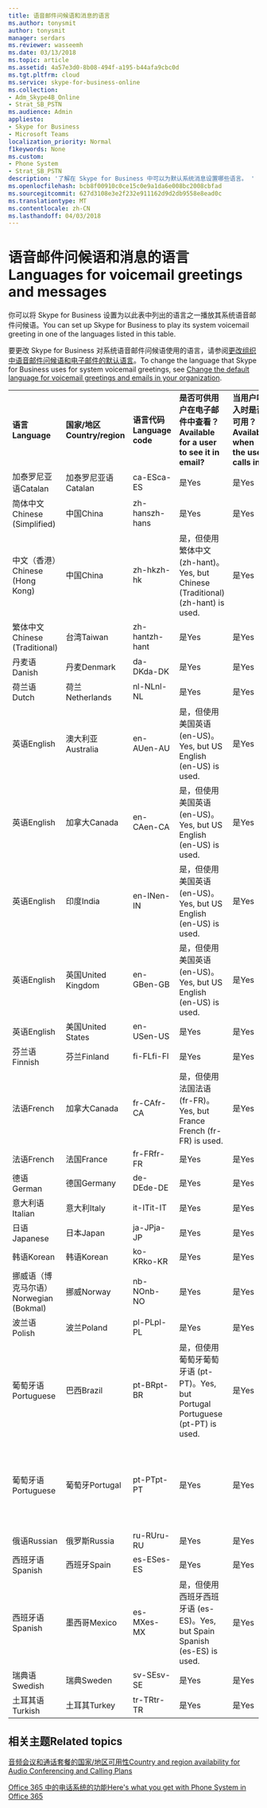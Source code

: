 ```yaml
---
title: 语音邮件问候语和消息的语言
ms.author: tonysmit
author: tonysmit
manager: serdars
ms.reviewer: wasseemh
ms.date: 03/13/2018
ms.topic: article
ms.assetid: 4a57e3d0-8b08-494f-a195-b44afa9cbc0d
ms.tgt.pltfrm: cloud
ms.service: skype-for-business-online
ms.collection:
- Adm_Skype4B_Online
- Strat_SB_PSTN
ms.audience: Admin
appliesto:
- Skype for Business
- Microsoft Teams
localization_priority: Normal
f1keywords: None
ms.custom:
- Phone System
- Strat_SB_PSTN
description: '了解在 Skype for Business 中可以为默认系统消息设置哪些语言。 '
ms.openlocfilehash: bcb8f00910c0ce15c0e9a1da6e008bc2008cbfad
ms.sourcegitcommit: 627d3108e3e2f232e911162d9d2db9558e8ead0c
ms.translationtype: MT
ms.contentlocale: zh-CN
ms.lasthandoff: 04/03/2018
---
```

# <a name="languages-for-voicemail-greetings-and-messages"></a><span data-ttu-id="d6562-103">语音邮件问候语和消息的语言</span><span class="sxs-lookup"><span data-stu-id="d6562-103">Languages for voicemail greetings and messages</span></span>

<span data-ttu-id="d6562-104">你可以将 Skype for Business 设置为以此表中列出的语言之一播放其系统语音邮件问候语。</span><span class="sxs-lookup"><span data-stu-id="d6562-104">You can set up Skype for Business to play its system voicemail greeting in one of the languages listed in this table.</span></span>
  
<span data-ttu-id="d6562-105">要更改 Skype for Business 对系统语音邮件问候语使用的语言，请参阅[更改组织中语音邮件问候语和电子邮件的默认语言](change-the-default-language-for-greetings-and-emails.md)。</span><span class="sxs-lookup"><span data-stu-id="d6562-105">To change the language that Skype for Business uses for system voicemail greetings, see [Change the default language for voicemail greetings and emails in your organization](change-the-default-language-for-greetings-and-emails.md).</span></span>
  
|||||||
|:-----|:-----|:-----|:-----|:-----|:-----|
|<span data-ttu-id="d6562-106">**语言**</span><span class="sxs-lookup"><span data-stu-id="d6562-106">**Language**</span></span> <br/> |<span data-ttu-id="d6562-107">**国家/地区**</span><span class="sxs-lookup"><span data-stu-id="d6562-107">**Country/region**</span></span> <br/> |<span data-ttu-id="d6562-108">**语言代码**</span><span class="sxs-lookup"><span data-stu-id="d6562-108">**Language code**</span></span> <br/> |<span data-ttu-id="d6562-109">**是否可供用户在电子邮件中查看？**</span><span class="sxs-lookup"><span data-stu-id="d6562-109">**Available for a user to see it in email?**</span></span> <br/> |<span data-ttu-id="d6562-110">**当用户呼入时是否可用？**</span><span class="sxs-lookup"><span data-stu-id="d6562-110">**Available when the user calls in?**</span></span> <br/> |<span data-ttu-id="d6562-111">**转录是否可用？**</span><span class="sxs-lookup"><span data-stu-id="d6562-111">**Transcription available?**</span></span> <br/> |
|<span data-ttu-id="d6562-112">加泰罗尼亚语</span><span class="sxs-lookup"><span data-stu-id="d6562-112">Catalan</span></span>  <br/> |<span data-ttu-id="d6562-113">加泰罗尼亚语</span><span class="sxs-lookup"><span data-stu-id="d6562-113">Catalan</span></span>  <br/> |<span data-ttu-id="d6562-114">ca-ES</span><span class="sxs-lookup"><span data-stu-id="d6562-114">ca-ES</span></span>  <br/> |<span data-ttu-id="d6562-115">是</span><span class="sxs-lookup"><span data-stu-id="d6562-115">Yes</span></span>  <br/> |<span data-ttu-id="d6562-116">是</span><span class="sxs-lookup"><span data-stu-id="d6562-116">Yes</span></span>  <br/> |<span data-ttu-id="d6562-117">否</span><span class="sxs-lookup"><span data-stu-id="d6562-117">No</span></span>  <br/> |
|<span data-ttu-id="d6562-118">简体中文</span><span class="sxs-lookup"><span data-stu-id="d6562-118">Chinese (Simplified)</span></span>  <br/> |<span data-ttu-id="d6562-119">中国</span><span class="sxs-lookup"><span data-stu-id="d6562-119">China</span></span>  <br/> |<span data-ttu-id="d6562-120">zh-hans</span><span class="sxs-lookup"><span data-stu-id="d6562-120">zh-hans</span></span>  <br/> |<span data-ttu-id="d6562-121">是</span><span class="sxs-lookup"><span data-stu-id="d6562-121">Yes</span></span>  <br/> |<span data-ttu-id="d6562-122">是</span><span class="sxs-lookup"><span data-stu-id="d6562-122">Yes</span></span>  <br/> |<span data-ttu-id="d6562-123">是</span><span class="sxs-lookup"><span data-stu-id="d6562-123">Yes</span></span>  <br/> |
|<span data-ttu-id="d6562-124">中文（香港）</span><span class="sxs-lookup"><span data-stu-id="d6562-124">Chinese (Hong Kong)</span></span>  <br/> |<span data-ttu-id="d6562-125">中国</span><span class="sxs-lookup"><span data-stu-id="d6562-125">China</span></span>  <br/> |<span data-ttu-id="d6562-126">zh-hk</span><span class="sxs-lookup"><span data-stu-id="d6562-126">zh-hk</span></span>  <br/> |<span data-ttu-id="d6562-127">是，但使用繁体中文 (zh-hant)。</span><span class="sxs-lookup"><span data-stu-id="d6562-127">Yes, but Chinese (Traditional) (zh-hant) is used.</span></span>  <br/> | <span data-ttu-id="d6562-128">是</span><span class="sxs-lookup"><span data-stu-id="d6562-128">Yes</span></span> <br/> |<span data-ttu-id="d6562-129">是，但使用繁体中文 (zh-hant)。</span><span class="sxs-lookup"><span data-stu-id="d6562-129">Yes, but Chinese (Traditional) (zh-hant) is used.</span></span>  <br/> |
|<span data-ttu-id="d6562-130">繁体中文</span><span class="sxs-lookup"><span data-stu-id="d6562-130">Chinese (Traditional)</span></span>  <br/> |<span data-ttu-id="d6562-131">台湾</span><span class="sxs-lookup"><span data-stu-id="d6562-131">Taiwan</span></span>  <br/> |<span data-ttu-id="d6562-132">zh-hant</span><span class="sxs-lookup"><span data-stu-id="d6562-132">zh-hant</span></span>  <br/> |<span data-ttu-id="d6562-133">是</span><span class="sxs-lookup"><span data-stu-id="d6562-133">Yes</span></span>  <br/> |<span data-ttu-id="d6562-134">是</span><span class="sxs-lookup"><span data-stu-id="d6562-134">Yes</span></span>  <br/> |<span data-ttu-id="d6562-135">否</span><span class="sxs-lookup"><span data-stu-id="d6562-135">No</span></span>  <br/> |
|<span data-ttu-id="d6562-136">丹麦语</span><span class="sxs-lookup"><span data-stu-id="d6562-136">Danish</span></span>  <br/> |<span data-ttu-id="d6562-137">丹麦</span><span class="sxs-lookup"><span data-stu-id="d6562-137">Denmark</span></span>  <br/> |<span data-ttu-id="d6562-138">da-DK</span><span class="sxs-lookup"><span data-stu-id="d6562-138">da-DK</span></span>  <br/> |<span data-ttu-id="d6562-139">是</span><span class="sxs-lookup"><span data-stu-id="d6562-139">Yes</span></span>  <br/> |<span data-ttu-id="d6562-140">是</span><span class="sxs-lookup"><span data-stu-id="d6562-140">Yes</span></span>  <br/> |<span data-ttu-id="d6562-141">否</span><span class="sxs-lookup"><span data-stu-id="d6562-141">No</span></span>  <br/> |
|<span data-ttu-id="d6562-142">荷兰语</span><span class="sxs-lookup"><span data-stu-id="d6562-142">Dutch</span></span>  <br/> |<span data-ttu-id="d6562-143">荷兰</span><span class="sxs-lookup"><span data-stu-id="d6562-143">Netherlands</span></span>  <br/> |<span data-ttu-id="d6562-144">nl-NL</span><span class="sxs-lookup"><span data-stu-id="d6562-144">nl-NL</span></span>  <br/> |<span data-ttu-id="d6562-145">是</span><span class="sxs-lookup"><span data-stu-id="d6562-145">Yes</span></span>  <br/> |<span data-ttu-id="d6562-146">是</span><span class="sxs-lookup"><span data-stu-id="d6562-146">Yes</span></span>  <br/> |<span data-ttu-id="d6562-147">否</span><span class="sxs-lookup"><span data-stu-id="d6562-147">No</span></span>  <br/> |
|<span data-ttu-id="d6562-148">英语</span><span class="sxs-lookup"><span data-stu-id="d6562-148">English</span></span>  <br/> |<span data-ttu-id="d6562-149">澳大利亚</span><span class="sxs-lookup"><span data-stu-id="d6562-149">Australia</span></span>  <br/> |<span data-ttu-id="d6562-150">en-AU</span><span class="sxs-lookup"><span data-stu-id="d6562-150">en-AU</span></span>  <br/> |<span data-ttu-id="d6562-151">是，但使用美国英语 (en-US)。</span><span class="sxs-lookup"><span data-stu-id="d6562-151">Yes, but US English (en-US) is used.</span></span>  <br/> |<span data-ttu-id="d6562-152">是</span><span class="sxs-lookup"><span data-stu-id="d6562-152">Yes</span></span>  <br/> |<span data-ttu-id="d6562-153">是，但使用美国英语 (en-US)。</span><span class="sxs-lookup"><span data-stu-id="d6562-153">Yes, but US English (en-US) is used.</span></span>  <br/> |
|<span data-ttu-id="d6562-154">英语</span><span class="sxs-lookup"><span data-stu-id="d6562-154">English</span></span>  <br/> |<span data-ttu-id="d6562-155">加拿大</span><span class="sxs-lookup"><span data-stu-id="d6562-155">Canada</span></span>  <br/> |<span data-ttu-id="d6562-156">en-CA</span><span class="sxs-lookup"><span data-stu-id="d6562-156">en-CA</span></span>  <br/> |<span data-ttu-id="d6562-157">是，但使用美国英语 (en-US)。</span><span class="sxs-lookup"><span data-stu-id="d6562-157">Yes, but US English (en-US) is used.</span></span>  <br/> |<span data-ttu-id="d6562-158">是</span><span class="sxs-lookup"><span data-stu-id="d6562-158">Yes</span></span>  <br/> |<span data-ttu-id="d6562-159">是，但使用美国英语 (en-US)。</span><span class="sxs-lookup"><span data-stu-id="d6562-159">Yes, but US English (en-US) is used.</span></span>  <br/> |
|<span data-ttu-id="d6562-160">英语</span><span class="sxs-lookup"><span data-stu-id="d6562-160">English</span></span>  <br/> |<span data-ttu-id="d6562-161">印度</span><span class="sxs-lookup"><span data-stu-id="d6562-161">India</span></span>  <br/> |<span data-ttu-id="d6562-162">en-IN</span><span class="sxs-lookup"><span data-stu-id="d6562-162">en-IN</span></span>  <br/> |<span data-ttu-id="d6562-163">是，但使用美国英语 (en-US)。</span><span class="sxs-lookup"><span data-stu-id="d6562-163">Yes, but US English (en-US) is used.</span></span>  <br/> |<span data-ttu-id="d6562-164">是</span><span class="sxs-lookup"><span data-stu-id="d6562-164">Yes</span></span>  <br/> |<span data-ttu-id="d6562-165">是，但使用美国英语 (en-US)。</span><span class="sxs-lookup"><span data-stu-id="d6562-165">Yes, but US English (en-US) is used.</span></span>  <br/> |
|<span data-ttu-id="d6562-166">英语</span><span class="sxs-lookup"><span data-stu-id="d6562-166">English</span></span>  <br/> |<span data-ttu-id="d6562-167">英国</span><span class="sxs-lookup"><span data-stu-id="d6562-167">United Kingdom</span></span>  <br/> |<span data-ttu-id="d6562-168">en-GB</span><span class="sxs-lookup"><span data-stu-id="d6562-168">en-GB</span></span>  <br/> |<span data-ttu-id="d6562-169">是，但使用美国英语 (en-US)。</span><span class="sxs-lookup"><span data-stu-id="d6562-169">Yes, but US English (en-US) is used.</span></span>  <br/> |<span data-ttu-id="d6562-170">是</span><span class="sxs-lookup"><span data-stu-id="d6562-170">Yes</span></span>  <br/> |<span data-ttu-id="d6562-171">是，但使用美国英语 (en-US)。</span><span class="sxs-lookup"><span data-stu-id="d6562-171">Yes, but US English (en-US) is used.</span></span>  <br/> |
|<span data-ttu-id="d6562-172">英语</span><span class="sxs-lookup"><span data-stu-id="d6562-172">English</span></span>  <br/> |<span data-ttu-id="d6562-173">美国</span><span class="sxs-lookup"><span data-stu-id="d6562-173">United States</span></span>  <br/> |<span data-ttu-id="d6562-174">en-US</span><span class="sxs-lookup"><span data-stu-id="d6562-174">en-US</span></span>  <br/> |<span data-ttu-id="d6562-175">是</span><span class="sxs-lookup"><span data-stu-id="d6562-175">Yes</span></span>  <br/> |<span data-ttu-id="d6562-176">是</span><span class="sxs-lookup"><span data-stu-id="d6562-176">Yes</span></span>  <br/> |<span data-ttu-id="d6562-177">是</span><span class="sxs-lookup"><span data-stu-id="d6562-177">Yes</span></span>  <br/> |
|<span data-ttu-id="d6562-178">芬兰语</span><span class="sxs-lookup"><span data-stu-id="d6562-178">Finnish</span></span>  <br/> |<span data-ttu-id="d6562-179">芬兰</span><span class="sxs-lookup"><span data-stu-id="d6562-179">Finland</span></span>  <br/> |<span data-ttu-id="d6562-180">fi-FL</span><span class="sxs-lookup"><span data-stu-id="d6562-180">fi-Fl</span></span>  <br/> |<span data-ttu-id="d6562-181">是</span><span class="sxs-lookup"><span data-stu-id="d6562-181">Yes</span></span>  <br/> |<span data-ttu-id="d6562-182">是</span><span class="sxs-lookup"><span data-stu-id="d6562-182">Yes</span></span>  <br/> |<span data-ttu-id="d6562-183">否</span><span class="sxs-lookup"><span data-stu-id="d6562-183">No</span></span>  <br/> |
|<span data-ttu-id="d6562-184">法语</span><span class="sxs-lookup"><span data-stu-id="d6562-184">French</span></span>  <br/> |<span data-ttu-id="d6562-185">加拿大</span><span class="sxs-lookup"><span data-stu-id="d6562-185">Canada</span></span>  <br/> |<span data-ttu-id="d6562-186">fr-CA</span><span class="sxs-lookup"><span data-stu-id="d6562-186">fr-CA</span></span>  <br/> |<span data-ttu-id="d6562-187">是，但使用法国法语 (fr-FR)。</span><span class="sxs-lookup"><span data-stu-id="d6562-187">Yes, but France French (fr-FR) is used.</span></span>  <br/> |<span data-ttu-id="d6562-188">是</span><span class="sxs-lookup"><span data-stu-id="d6562-188">Yes</span></span>  <br/> |<span data-ttu-id="d6562-189">是，但使用法国法语 (fr-FR)。</span><span class="sxs-lookup"><span data-stu-id="d6562-189">Yes, but France French (fr-FR) is used.</span></span>  <br/> |
|<span data-ttu-id="d6562-190">法语</span><span class="sxs-lookup"><span data-stu-id="d6562-190">French</span></span>  <br/> |<span data-ttu-id="d6562-191">法国</span><span class="sxs-lookup"><span data-stu-id="d6562-191">France</span></span>  <br/> |<span data-ttu-id="d6562-192">fr-FR</span><span class="sxs-lookup"><span data-stu-id="d6562-192">fr-FR</span></span>  <br/> |<span data-ttu-id="d6562-193">是</span><span class="sxs-lookup"><span data-stu-id="d6562-193">Yes</span></span>  <br/> |<span data-ttu-id="d6562-194">是</span><span class="sxs-lookup"><span data-stu-id="d6562-194">Yes</span></span>  <br/> |<span data-ttu-id="d6562-195">是</span><span class="sxs-lookup"><span data-stu-id="d6562-195">Yes</span></span>  <br/> |
|<span data-ttu-id="d6562-196">德语</span><span class="sxs-lookup"><span data-stu-id="d6562-196">German</span></span>  <br/> |<span data-ttu-id="d6562-197">德国</span><span class="sxs-lookup"><span data-stu-id="d6562-197">Germany</span></span>  <br/> |<span data-ttu-id="d6562-198">de-DE</span><span class="sxs-lookup"><span data-stu-id="d6562-198">de-DE</span></span>  <br/> |<span data-ttu-id="d6562-199">是</span><span class="sxs-lookup"><span data-stu-id="d6562-199">Yes</span></span>  <br/> |<span data-ttu-id="d6562-200">是</span><span class="sxs-lookup"><span data-stu-id="d6562-200">Yes</span></span>  <br/> |<span data-ttu-id="d6562-201">是</span><span class="sxs-lookup"><span data-stu-id="d6562-201">Yes</span></span>  <br/> |
|<span data-ttu-id="d6562-202">意大利语</span><span class="sxs-lookup"><span data-stu-id="d6562-202">Italian</span></span>  <br/> |<span data-ttu-id="d6562-203">意大利</span><span class="sxs-lookup"><span data-stu-id="d6562-203">Italy</span></span>  <br/> |<span data-ttu-id="d6562-204">it-IT</span><span class="sxs-lookup"><span data-stu-id="d6562-204">it-IT</span></span>  <br/> |<span data-ttu-id="d6562-205">是</span><span class="sxs-lookup"><span data-stu-id="d6562-205">Yes</span></span>  <br/> |<span data-ttu-id="d6562-206">是</span><span class="sxs-lookup"><span data-stu-id="d6562-206">Yes</span></span>  <br/> |<span data-ttu-id="d6562-207">是</span><span class="sxs-lookup"><span data-stu-id="d6562-207">Yes</span></span>  <br/> |
|<span data-ttu-id="d6562-208">日语</span><span class="sxs-lookup"><span data-stu-id="d6562-208">Japanese</span></span>  <br/> |<span data-ttu-id="d6562-209">日本</span><span class="sxs-lookup"><span data-stu-id="d6562-209">Japan</span></span>  <br/> |<span data-ttu-id="d6562-210">ja-JP</span><span class="sxs-lookup"><span data-stu-id="d6562-210">ja-JP</span></span>  <br/> |<span data-ttu-id="d6562-211">是</span><span class="sxs-lookup"><span data-stu-id="d6562-211">Yes</span></span>  <br/> |<span data-ttu-id="d6562-212">是</span><span class="sxs-lookup"><span data-stu-id="d6562-212">Yes</span></span>  <br/> |<span data-ttu-id="d6562-213">否</span><span class="sxs-lookup"><span data-stu-id="d6562-213">No</span></span>  <br/> |
|<span data-ttu-id="d6562-214">韩语</span><span class="sxs-lookup"><span data-stu-id="d6562-214">Korean</span></span>  <br/> |<span data-ttu-id="d6562-215">韩语</span><span class="sxs-lookup"><span data-stu-id="d6562-215">Korean</span></span>  <br/> |<span data-ttu-id="d6562-216">ko-KR</span><span class="sxs-lookup"><span data-stu-id="d6562-216">ko-KR</span></span>  <br/> |<span data-ttu-id="d6562-217">是</span><span class="sxs-lookup"><span data-stu-id="d6562-217">Yes</span></span>  <br/> |<span data-ttu-id="d6562-218">是</span><span class="sxs-lookup"><span data-stu-id="d6562-218">Yes</span></span>  <br/> |<span data-ttu-id="d6562-219">否</span><span class="sxs-lookup"><span data-stu-id="d6562-219">No</span></span>  <br/> |
|<span data-ttu-id="d6562-220">挪威语（博克马尔语）</span><span class="sxs-lookup"><span data-stu-id="d6562-220">Norwegian (Bokmal)</span></span>  <br/> |<span data-ttu-id="d6562-221">挪威</span><span class="sxs-lookup"><span data-stu-id="d6562-221">Norway</span></span>  <br/> |<span data-ttu-id="d6562-222">nb-NO</span><span class="sxs-lookup"><span data-stu-id="d6562-222">nb-NO</span></span>  <br/> |<span data-ttu-id="d6562-223">是</span><span class="sxs-lookup"><span data-stu-id="d6562-223">Yes</span></span>  <br/> |<span data-ttu-id="d6562-224">是</span><span class="sxs-lookup"><span data-stu-id="d6562-224">Yes</span></span>  <br/> |<span data-ttu-id="d6562-225">否</span><span class="sxs-lookup"><span data-stu-id="d6562-225">No</span></span>  <br/> |
|<span data-ttu-id="d6562-226">波兰语</span><span class="sxs-lookup"><span data-stu-id="d6562-226">Polish</span></span>  <br/> |<span data-ttu-id="d6562-227">波兰</span><span class="sxs-lookup"><span data-stu-id="d6562-227">Poland</span></span>  <br/> |<span data-ttu-id="d6562-228">pl-PL</span><span class="sxs-lookup"><span data-stu-id="d6562-228">pl-PL</span></span>  <br/> |<span data-ttu-id="d6562-229">是</span><span class="sxs-lookup"><span data-stu-id="d6562-229">Yes</span></span>  <br/> | <span data-ttu-id="d6562-230">是</span><span class="sxs-lookup"><span data-stu-id="d6562-230">Yes</span></span> <br/> |<span data-ttu-id="d6562-231">否</span><span class="sxs-lookup"><span data-stu-id="d6562-231">No</span></span>  <br/> |
|<span data-ttu-id="d6562-232">葡萄牙语</span><span class="sxs-lookup"><span data-stu-id="d6562-232">Portuguese</span></span>  <br/> |<span data-ttu-id="d6562-233">巴西</span><span class="sxs-lookup"><span data-stu-id="d6562-233">Brazil</span></span>  <br/> |<span data-ttu-id="d6562-234">pt-BR</span><span class="sxs-lookup"><span data-stu-id="d6562-234">pt-BR</span></span>  <br/> |<span data-ttu-id="d6562-235">是，但使用葡萄牙葡萄牙语 (pt-PT)。</span><span class="sxs-lookup"><span data-stu-id="d6562-235">Yes, but Portugal Portuguese (pt-PT) is used.</span></span>  <br/> |<span data-ttu-id="d6562-236">是</span><span class="sxs-lookup"><span data-stu-id="d6562-236">Yes</span></span>  <br/> |<span data-ttu-id="d6562-237">是</span><span class="sxs-lookup"><span data-stu-id="d6562-237">Yes</span></span>  <br/> |
|<span data-ttu-id="d6562-238">葡萄牙语</span><span class="sxs-lookup"><span data-stu-id="d6562-238">Portuguese</span></span>  <br/> |<span data-ttu-id="d6562-239">葡萄牙</span><span class="sxs-lookup"><span data-stu-id="d6562-239">Portugal</span></span>  <br/> |<span data-ttu-id="d6562-240">pt-PT</span><span class="sxs-lookup"><span data-stu-id="d6562-240">pt-PT</span></span>  <br/> |<span data-ttu-id="d6562-241">是</span><span class="sxs-lookup"><span data-stu-id="d6562-241">Yes</span></span>  <br/> |<span data-ttu-id="d6562-242">是</span><span class="sxs-lookup"><span data-stu-id="d6562-242">Yes</span></span>  <br/> |<span data-ttu-id="d6562-243">是，但使用巴西葡萄牙语 (pt-BR)。</span><span class="sxs-lookup"><span data-stu-id="d6562-243">Yes, but Brazil Portuguese (pt-BR) is used.</span></span>  <br/> |
|<span data-ttu-id="d6562-244">俄语</span><span class="sxs-lookup"><span data-stu-id="d6562-244">Russian</span></span>  <br/> |<span data-ttu-id="d6562-245">俄罗斯</span><span class="sxs-lookup"><span data-stu-id="d6562-245">Russia</span></span>  <br/> |<span data-ttu-id="d6562-246">ru-RU</span><span class="sxs-lookup"><span data-stu-id="d6562-246">ru-RU</span></span>  <br/> |<span data-ttu-id="d6562-247">是</span><span class="sxs-lookup"><span data-stu-id="d6562-247">Yes</span></span>  <br/> |<span data-ttu-id="d6562-248">是</span><span class="sxs-lookup"><span data-stu-id="d6562-248">Yes</span></span>  <br/> |<span data-ttu-id="d6562-249">否</span><span class="sxs-lookup"><span data-stu-id="d6562-249">No</span></span>  <br/> |
|<span data-ttu-id="d6562-250">西班牙语</span><span class="sxs-lookup"><span data-stu-id="d6562-250">Spanish</span></span>  <br/> |<span data-ttu-id="d6562-251">西班牙</span><span class="sxs-lookup"><span data-stu-id="d6562-251">Spain</span></span>  <br/> |<span data-ttu-id="d6562-252">es-ES</span><span class="sxs-lookup"><span data-stu-id="d6562-252">es-ES</span></span>  <br/> |<span data-ttu-id="d6562-253">是</span><span class="sxs-lookup"><span data-stu-id="d6562-253">Yes</span></span>  <br/> |<span data-ttu-id="d6562-254">是</span><span class="sxs-lookup"><span data-stu-id="d6562-254">Yes</span></span>  <br/> |<span data-ttu-id="d6562-255">是</span><span class="sxs-lookup"><span data-stu-id="d6562-255">Yes</span></span>  <br/> |
|<span data-ttu-id="d6562-256">西班牙语</span><span class="sxs-lookup"><span data-stu-id="d6562-256">Spanish</span></span>  <br/> |<span data-ttu-id="d6562-257">墨西哥</span><span class="sxs-lookup"><span data-stu-id="d6562-257">Mexico</span></span>  <br/> |<span data-ttu-id="d6562-258">es-MX</span><span class="sxs-lookup"><span data-stu-id="d6562-258">es-MX</span></span>  <br/> |<span data-ttu-id="d6562-259">是，但使用西班牙西班牙语 (es-ES)。</span><span class="sxs-lookup"><span data-stu-id="d6562-259">Yes, but Spain Spanish (es-ES) is used.</span></span>  <br/> |<span data-ttu-id="d6562-260">是</span><span class="sxs-lookup"><span data-stu-id="d6562-260">Yes</span></span>  <br/> |<span data-ttu-id="d6562-261">是，但使用西班牙西班牙语 (es-ES)。</span><span class="sxs-lookup"><span data-stu-id="d6562-261">Yes, but Spain Spanish (es-ES) is used.</span></span>  <br/> |
|<span data-ttu-id="d6562-262">瑞典语</span><span class="sxs-lookup"><span data-stu-id="d6562-262">Swedish</span></span>  <br/> |<span data-ttu-id="d6562-263">瑞典</span><span class="sxs-lookup"><span data-stu-id="d6562-263">Sweden</span></span>  <br/> |<span data-ttu-id="d6562-264">sv-SE</span><span class="sxs-lookup"><span data-stu-id="d6562-264">sv-SE</span></span>  <br/> |<span data-ttu-id="d6562-265">是</span><span class="sxs-lookup"><span data-stu-id="d6562-265">Yes</span></span>  <br/> |<span data-ttu-id="d6562-266">是</span><span class="sxs-lookup"><span data-stu-id="d6562-266">Yes</span></span>  <br/> |<span data-ttu-id="d6562-267">否</span><span class="sxs-lookup"><span data-stu-id="d6562-267">No</span></span>  <br/> |
|<span data-ttu-id="d6562-268">土耳其语</span><span class="sxs-lookup"><span data-stu-id="d6562-268">Turkish</span></span>  <br/> |<span data-ttu-id="d6562-269">土耳其</span><span class="sxs-lookup"><span data-stu-id="d6562-269">Turkey</span></span>  <br/> |<span data-ttu-id="d6562-270">tr-TR</span><span class="sxs-lookup"><span data-stu-id="d6562-270">tr-TR</span></span>  <br/> |<span data-ttu-id="d6562-271">是</span><span class="sxs-lookup"><span data-stu-id="d6562-271">Yes</span></span>  <br/> |<span data-ttu-id="d6562-272">是</span><span class="sxs-lookup"><span data-stu-id="d6562-272">Yes</span></span>  <br/> |<span data-ttu-id="d6562-273">否</span><span class="sxs-lookup"><span data-stu-id="d6562-273">No</span></span>  <br/> |
   
## <a name="related-topics"></a><span data-ttu-id="d6562-274">相关主题</span><span class="sxs-lookup"><span data-stu-id="d6562-274">Related topics</span></span>
[<span data-ttu-id="d6562-275">音频会议和通话套餐的国家/地区可用性</span><span class="sxs-lookup"><span data-stu-id="d6562-275">Country and region availability for Audio Conferencing and Calling Plans</span></span>](../../country-and-region-availability-for-audio-conferencing-and-calling-plans/country-and-region-availability-for-audio-conferencing-and-calling-plans.md)

[<span data-ttu-id="d6562-276">Office 365 中的电话系统的功能</span><span class="sxs-lookup"><span data-stu-id="d6562-276">Here's what you get with Phone System in Office 365</span></span>](../../what-is-phone-system-in-office-365/here-s-what-you-get-with-phone-system.md)
  
  
 